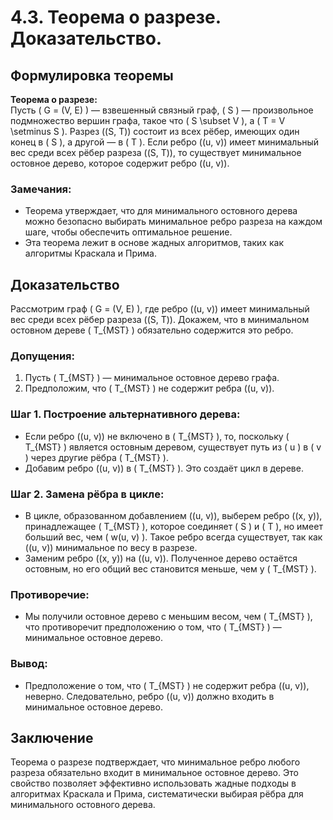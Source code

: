 # 4.3. Теорема о разрезе. Доказательство.

## Формулировка теоремы

**Теорема о разрезе:**  
Пусть \( G = (V, E) \) — взвешенный связный граф, \( S \) — произвольное подмножество вершин графа, такое что \( S \subset V \), а \( T = V \setminus S \). Разрез \((S, T)\) состоит из всех рёбер, имеющих один конец в \( S \), а другой — в \( T \). Если ребро \((u, v)\) имеет минимальный вес среди всех рёбер разреза \((S, T)\), то существует минимальное остовное дерево, которое содержит ребро \((u, v)\).

### Замечания:
- Теорема утверждает, что для минимального остовного дерева можно безопасно выбирать минимальное ребро разреза на каждом шаге, чтобы обеспечить оптимальное решение.
- Эта теорема лежит в основе жадных алгоритмов, таких как алгоритмы Краскала и Прима.

## Доказательство

Рассмотрим граф \( G = (V, E) \), где ребро \((u, v)\) имеет минимальный вес среди всех рёбер разреза \((S, T)\). Докажем, что в минимальном остовном дереве \( T_{MST} \) обязательно содержится это ребро.

### Допущения:
1. Пусть \( T_{MST} \) — минимальное остовное дерево графа.
2. Предположим, что \( T_{MST} \) не содержит ребра \((u, v)\).

### Шаг 1. Построение альтернативного дерева:
- Если ребро \((u, v)\) не включено в \( T_{MST} \), то, поскольку \( T_{MST} \) является остовным деревом, существует путь из \( u \) в \( v \) через другие рёбра \( T_{MST} \).
- Добавим ребро \((u, v)\) в \( T_{MST} \). Это создаёт цикл в дереве.

### Шаг 2. Замена рёбра в цикле:
- В цикле, образованном добавлением \((u, v)\), выберем ребро \((x, y)\), принадлежащее \( T_{MST} \), которое соединяет \( S \) и \( T \), но имеет больший вес, чем \( w(u, v) \). Такое ребро всегда существует, так как \((u, v)\) минимальное по весу в разрезе.
- Заменим ребро \((x, y)\) на \((u, v)\). Полученное дерево остаётся остовным, но его общий вес становится меньше, чем у \( T_{MST} \).

### Противоречие:
- Мы получили остовное дерево с меньшим весом, чем \( T_{MST} \), что противоречит предположению о том, что \( T_{MST} \) — минимальное остовное дерево.

### Вывод:
- Предположение о том, что \( T_{MST} \) не содержит ребра \((u, v)\), неверно. Следовательно, ребро \((u, v)\) должно входить в минимальное остовное дерево.

## Заключение

Теорема о разрезе подтверждает, что минимальное ребро любого разреза обязательно входит в минимальное остовное дерево. Это свойство позволяет эффективно использовать жадные подходы в алгоритмах Краскала и Прима, систематически выбирая рёбра для минимального остовного дерева.
